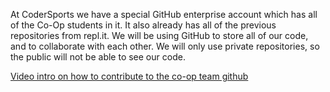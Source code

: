 At CoderSports we have a special GitHub enterprise account which has all of the Co-Op students in it. It also already has all of the previous repositories from repl.it. We will be using GitHub to store all of our code, and to collaborate with each other. We will only use private repositories, so the public will not be able to see our code.

<a href="https://web.microsoftstream.com/video/02a2727f-55d2-400f-b0b4-9326b88a0bf5">Video intro on how to contribute to the co-op team github</a>
